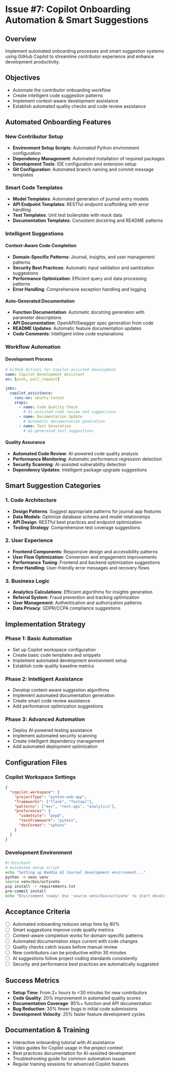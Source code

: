 # Issue #7: Copilot Onboarding Automation & Smart Suggestions

## Overview
Implement automated onboarding processes and smart suggestion systems using GitHub Copilot to streamline contributor experience and enhance development productivity.

## Objectives
- Automate the contributor onboarding workflow
- Create intelligent code suggestion patterns
- Implement context-aware development assistance
- Establish automated quality checks and code review assistance

## Automated Onboarding Features

### New Contributor Setup
- **Environment Setup Scripts**: Automated Python environment configuration
- **Dependency Management**: Automated installation of required packages
- **Development Tools**: IDE configuration and extension setup
- **Git Configuration**: Automated branch naming and commit message templates

### Smart Code Templates
- **Model Templates**: Automated generation of journal entry models
- **API Endpoint Templates**: RESTful endpoint scaffolding with error handling
- **Test Templates**: Unit test boilerplate with mock data
- **Documentation Templates**: Consistent docstring and README patterns

### Intelligent Suggestions

#### Context-Aware Code Completion
- **Domain-Specific Patterns**: Journal, insights, and user management patterns
- **Security Best Practices**: Automatic input validation and sanitization suggestions
- **Performance Optimization**: Efficient query and data processing patterns
- **Error Handling**: Comprehensive exception handling and logging

#### Auto-Generated Documentation
- **Function Documentation**: Automatic docstring generation with parameter descriptions
- **API Documentation**: OpenAPI/Swagger spec generation from code
- **README Updates**: Automatic feature documentation updates
- **Code Comments**: Intelligent inline code explanations

### Workflow Automation

#### Development Process
```yaml
# GitHub Actions for Copilot-assisted development
name: Copilot Development Assistant
on: [push, pull_request]

jobs:
  copilot_assistance:
    runs-on: ubuntu-latest
    steps:
      - name: Code Quality Check
        # AI-assisted code review and suggestions
      - name: Documentation Update
        # Automatic documentation generation
      - name: Test Generation
        # AI-generated test suggestions
```

#### Quality Assurance
- **Automated Code Review**: AI-powered code quality analysis
- **Performance Monitoring**: Automatic performance regression detection
- **Security Scanning**: AI-assisted vulnerability detection
- **Dependency Updates**: Intelligent package upgrade suggestions

## Smart Suggestion Categories

### 1. Code Architecture
- **Design Patterns**: Suggest appropriate patterns for journal app features
- **Data Models**: Optimize database schema and model relationships
- **API Design**: RESTful best practices and endpoint optimization
- **Testing Strategy**: Comprehensive test coverage suggestions

### 2. User Experience
- **Frontend Components**: Responsive design and accessibility patterns
- **User Flow Optimization**: Conversion and engagement improvements
- **Performance Tuning**: Frontend and backend optimization suggestions
- **Error Handling**: User-friendly error messages and recovery flows

### 3. Business Logic
- **Analytics Calculations**: Efficient algorithms for insights generation
- **Referral System**: Fraud prevention and tracking optimization
- **User Management**: Authentication and authorization patterns
- **Data Privacy**: GDPR/CCPA compliance suggestions

## Implementation Strategy

### Phase 1: Basic Automation
- Set up Copilot workspace configuration
- Create basic code templates and snippets
- Implement automated development environment setup
- Establish code quality baseline metrics

### Phase 2: Intelligent Assistance
- Develop context-aware suggestion algorithms
- Implement automated documentation generation
- Create smart code review assistance
- Add performance optimization suggestions

### Phase 3: Advanced Automation
- Deploy AI-powered testing assistance
- Implement automated security scanning
- Create intelligent dependency management
- Add automated deployment optimization

## Configuration Files

### Copilot Workspace Settings
```json
{
  "copilot.workspace": {
    "projectType": "python-web-app",
    "frameworks": ["flask", "fastapi"],
    "patterns": ["mvc", "rest-api", "analytics"],
    "preferences": {
      "codeStyle": "pep8",
      "testFramework": "pytest",
      "docFormat": "sphinx"
    }
  }
}
```

### Development Environment
```bash
#!/bin/bash
# Automated setup script
echo "Setting up Baddie AI Journal development environment..."
python -m venv venv
source venv/bin/activate
pip install -r requirements.txt
pre-commit install
echo "Environment ready! Use 'source venv/bin/activate' to start developing."
```

## Acceptance Criteria
- [ ] Automated onboarding reduces setup time by 80%
- [ ] Smart suggestions improve code quality metrics
- [ ] Context-aware completion works for domain-specific patterns
- [ ] Automated documentation stays current with code changes
- [ ] Quality checks catch issues before manual review
- [ ] New contributors can be productive within 30 minutes
- [ ] AI suggestions follow project coding standards consistently
- [ ] Security and performance best practices are automatically suggested

## Success Metrics
- **Setup Time**: From 2+ hours to <30 minutes for new contributors
- **Code Quality**: 20% improvement in automated quality scores
- **Documentation Coverage**: 95%+ function and API documentation
- **Bug Reduction**: 30% fewer bugs in initial code submissions
- **Development Velocity**: 25% faster feature development cycles

## Documentation & Training
- Interactive onboarding tutorial with AI assistance
- Video guides for Copilot usage in the project context
- Best practices documentation for AI-assisted development
- Troubleshooting guide for common automation issues
- Regular training sessions for advanced Copilot features